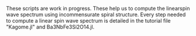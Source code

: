 These scripts are work in progress.
These help us to compute the linearspin wave spectrum using incommensurate spiral structure.
Every step needed to compute a linear spin wave spectrum is detailed in the tutorial file "Kagome.jl" and Ba3NbFe3Si2O14.jl.
